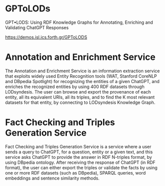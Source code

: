# GPToLODs

GPT•LODS: Using RDF Knowledge Graphs for Annotating, Enriching and Validating ChatGPT Responses

https://demos.isl.ics.forth.gr/GPToLODS 

# Annotation and Enrichment Service

The Annotation and Enrichment Service is an information extraction service that exploits widely used Entity Recognition tools (WAT, Stanford CoreNLP and DBpedia Spotlight) for recognizing the entities of a given ChatGPT, and enriches the recognized entities by using 400 RDF datasets through LODsyndesis. The user can browse and export the provenance of each entity, all its equivalent URIs, all its triples, and to find the K most relevant datasets for that entity, by connecting to LODsyndesis Knowledge Graph.

# Fact Checking and Triples Generation Service

Fact Checking and Triples Generation Service is a service where a user sends a query to ChatGPT, for a question, entity or a given text, and this service asks ChatGPT to provide the answer in RDF N-triples format, by using DBpedia ontology. After receiving the response of ChatGPT (in RDF format), the user can either export the triples or validate the facts by using one or more RDF datasets (such as DBpedia), SPARQL queries, word embeddings and sentence similarity methods.
